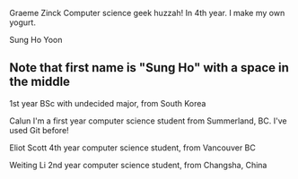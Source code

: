 Graeme Zinck
Computer science geek huzzah! In 4th year.
I make my own yogurt.

Sung Ho Yoon
## Note that first name is "Sung Ho" with a space in the middle
1st year BSc with undecided major, from South Korea

Calun
I'm a first year computer science student from Summerland, BC.
I've used Git before!

Eliot Scott
4th year computer science student, from Vancouver BC

Weiting Li
2nd year computer science student, from Changsha, China
